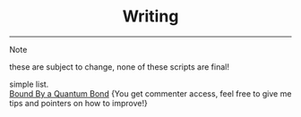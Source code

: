 <h1 align="center">Writing</h1>

---
>[!NOTE]
>these are subject to change, none of these scripts are final!

simple list.<br>
[Bound By a Quantum Bond](https://docs.google.com/document/d/1T4XZJJ2nP7eSBqgC_qsjrFfP-qxQaH1VKQSNxwN-vrw/edit?usp=sharing) {You get commenter access, feel free to give me tips and pointers on how to improve!}
